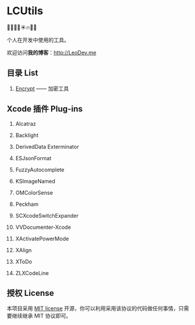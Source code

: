 # LCUtils

🎈🎅🎉🎄☀️🔥🐤🐔

个人在开发中使用的工具。

欢迎访问**我的博客**：http://LeoDev.me




## 目录 List

1. [Encrypt](https://github.com/LeoiOS/LCUtils/tree/master/Encrypt) —— 加密工具




## Xcode 插件 Plug-ins

1. Alcatraz

2. Backlight

3. DerivedData Exterminator

4. ESJsonFormat

5. FuzzyAutocomplete

6. KSImageNamed

7. OMColorSense

8. Peckham

9. SCXcodeSwitchExpander

10. VVDocumenter-Xcode

11. XActivatePowerMode

12. XAlign

13. XToDo

14. ZLXCodeLine




## 授权 License

本项目采用 [MIT license](http://opensource.org/licenses/MIT) 开源，你可以利用采用该协议的代码做任何事情，只需要继续继承 MIT 协议即可。
